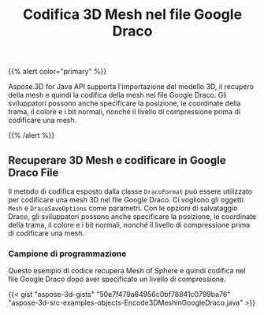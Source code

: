 ﻿---
title: Codifica 3D Mesh nel file Google Draco
type: docs
weight: 30
url: /it/java/encoding-3d-mesh-in-the-google-draco-file/
description: Aspose.3D for Java API supporta l'importazione del modello 3D, il recupero della mesh e quindi la codifica della mesh nel file Google Draco.
---
{{% alert color="primary" %}} 

Aspose.3D for Java API supporta l'importazione del modello 3D, il recupero della mesh e quindi la codifica della mesh nel file Google Draco. Gli sviluppatori possono anche specificare la posizione, le coordinate della trama, il colore e i bit normali, nonché il livello di compressione prima di codificare una mesh.

{{% /alert %}} 
## **Recuperare 3D Mesh e codificare in Google Draco File**
Il metodo di codifica esposto dalla classe `DracoFormat` può essere utilizzato per codificare una mesh 3D nel file Google Draco. Ci vogliono gli oggetti `Mesh` e `DracoSaveOptions` come parametri. Con le opzioni di salvataggio Draco, gli sviluppatori possono anche specificare la posizione, le coordinate della trama, il colore e i bit normali, nonché il livello di compressione prima di codificare una mesh.
### **Campione di programmazione**
Questo esempio di codice recupera Mesh of Sphere e quindi codifica nel file Google Draco dopo aver specificato un livello di compressione.

{{< gist "aspose-3d-gists" "50e7f479a64956c0bf78841c0799ba76" "aspose-3d-src-examples-objects-Encode3DMeshinGoogleDraco.java" >}}

